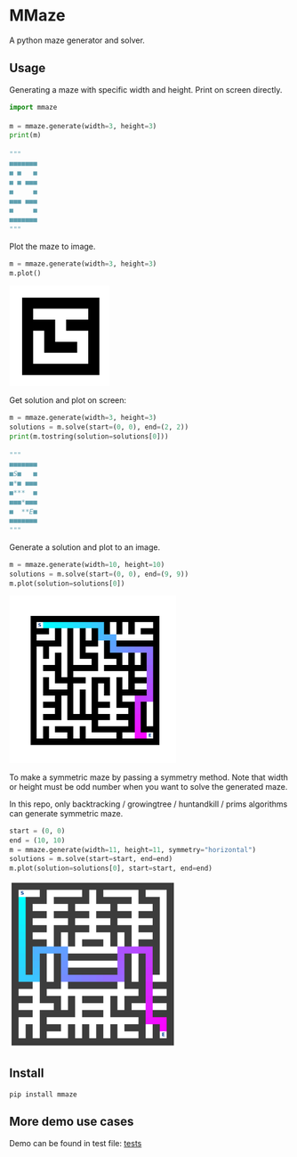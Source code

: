 # MMaze

A python maze generator and solver.

## Usage

Generating a maze with specific width and height. Print on screen directly.

```python
import mmaze

m = mmaze.generate(width=3, height=3)
print(m)

"""
■■■■■■■
■ ■   ■
■ ■ ■■■
■     ■
■■■ ■■■
■     ■
■■■■■■■
"""
```

Plot the maze to image.

```python
m = mmaze.generate(width=3, height=3)
m.plot()
```

<img src="https://raw.githubusercontent.com/MorvanZhou/mmaze/master/demo33.png" alt="drawing" width="180"/>

Get solution and plot on screen:

```python
m = mmaze.generate(width=3, height=3)
solutions = m.solve(start=(0, 0), end=(2, 2))
print(m.tostring(solution=solutions[0]))

"""
■■■■■■■
■S■   ■
■*■ ■■■
■***  ■
■■■*■■■
■  **E■
■■■■■■■
"""
```

Generate a solution and plot to an image.

```python
m = mmaze.generate(width=10, height=10)
solutions = m.solve(start=(0, 0), end=(9, 9))
m.plot(solution=solutions[0])
```

<img src="https://raw.githubusercontent.com/MorvanZhou/mmaze/master/demo.png" alt="drawing" width="300"/>

To make a symmetric maze by passing a symmetry method. Note that width or height must be odd number when you want to
solve the generated maze.

In this repo, only backtracking / growingtree / huntandkill / prims algorithms can generate symmetric maze.

```python
start = (0, 0)
end = (10, 10)
m = mmaze.generate(width=11, height=11, symmetry="horizontal")
solutions = m.solve(start=start, end=end)
m.plot(solution=solutions[0], start=start, end=end)
```

<img src="https://raw.githubusercontent.com/MorvanZhou/mmaze/master/demo_symmetry.png" alt="drawing" width="300"/>

## Install

```
pip install mmaze
```

## More demo use cases

Demo can be found in test file: [tests](https://github.com/MorvanZhou/mmaze/blob/master/tests/mmaze_test.py)
